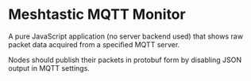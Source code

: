 # Meshtastic MQTT Monitor

A pure JavaScript application (no server backend used) that shows raw packet
data acquired from a specified MQTT server.

Nodes should publish their packets in protobuf form by disabling JSON output
in MQTT settings.

